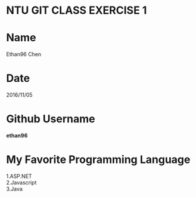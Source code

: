 # NTU GIT CLASS EXERCISE 1

# Name
Ethan96 Chen

# Date
2016/11/05

# Github Username
**ethan96**

# My Favorite Programming Language
1.ASP.NET  
2.Javascript  
3.Java  

